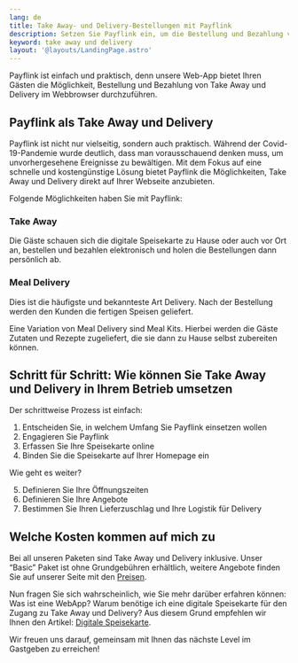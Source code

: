 ```yaml
---
lang: de
title: Take Away- und Delivery-Bestellungen mit Payflink
description: Setzen Sie Payflink ein, um die Bestellung und Bezahlung von Take Away und Delivery zu digitalisieren.
keyword: take away und delivery
layout: '@layouts/LandingPage.astro'
---
```


Payflink ist einfach und praktisch, denn unsere Web-App bietet Ihren Gästen die Möglichkeit, Bestellung und Bezahlung von Take Away und Delivery im Webbrowser durchzuführen.

## Payflink als Take Away und Delivery

Payflink ist nicht nur vielseitig, sondern auch praktisch. Während der Covid-19-Pandemie wurde deutlich, dass man vorausschauend denken muss, um unvorhergesehene Ereignisse zu bewältigen. Mit dem Fokus auf eine schnelle und kostengünstige Lösung bietet Payflink die Möglichkeiten, Take Away und Delivery direkt auf Ihrer Webseite anzubieten.

Folgende Möglichkeiten haben Sie mit Payflink:

### Take Away

Die Gäste schauen sich die digitale Speisekarte zu Hause oder auch vor Ort an, bestellen und bezahlen elektronisch und holen die Bestellungen dann persönlich ab.

### Meal Delivery

Dies ist die häufigste und bekannteste Art Delivery. Nach der Bestellung werden den Kunden die fertigen Speisen geliefert.

Eine Variation von Meal Delivery sind Meal Kits. Hierbei werden die Gäste Zutaten und Rezepte zugeliefert, die sie dann zu Hause selbst zubereiten können.

## Schritt für Schritt: Wie können Sie Take Away und Delivery in Ihrem Betrieb umsetzen

Der schrittweise Prozess ist einfach:

1. Entscheiden Sie, in welchem Umfang Sie Payflink einsetzen wollen
2. Engagieren Sie Payflink
3. Erfassen Sie Ihre Speisekarte online
4. Binden Sie die Speisekarte auf Ihrer Homepage ein

Wie geht es weiter?

5. Definieren Sie Ihre Öffnungszeiten
6. Definieren Sie Ihre Angebote
7. Bestimmen Sie Ihren Lieferzuschlag und Ihre Logistik für Delivery

## Welche Kosten kommen auf mich zu

Bei all unseren Paketen sind Take Away und Delivery inklusive. Unser “Basic” Paket ist ohne Grundgebühren erhältlich, weitere Angebote finden Sie auf unserer Seite mit den [Preisen](../preise/).

Nun fragen Sie sich wahrscheinlich, wie Sie mehr darüber erfahren können: Was ist eine WebApp? Warum benötige ich eine digitale Speisekarte für den Zugang zu Take Away und Delivery? Aus diesem Grund empfehlen wir Ihnen den Artikel: [Digitale Speisekarte](../digitale-speisekarte/).

Wir freuen uns darauf, gemeinsam mit Ihnen das nächste Level im Gastgeben zu erreichen!

